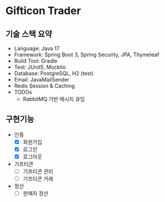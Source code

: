 # Gifticon Trader

## 기술 스택 요약

- Language: Java 17
- Framework: Spring Boot 3, Spring Security, JPA, Thymeleaf
- Build Tool: Gradle
- Test: JUnit5, Mockito
- Database: PostgreSQL, H2 (test)
- Email: JavaMailSender
- Redis Session & Caching
- TODOs
    - RabbitMQ 기반 메시지 큐잉

## 구현기능
- 인증
  - [x] 회원가입
  - [x] 로그인
  - [x] 로그아웃
- 기프티콘
  - [ ] 기프티콘 관리
  - [ ] 기프티콘 거래
- 정산
  - [ ] 판매자 정산
